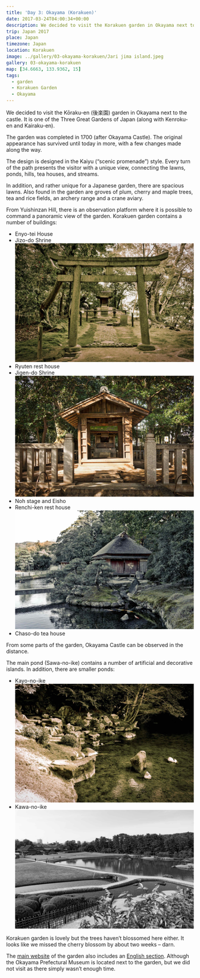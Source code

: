 ```yaml
---
title: 'Day 3: Okayama (Korakuen)'
date: 2017-03-24T04:00:34+00:00
description: We decided to visit the Korakuen garden in Okayama next to the castle. It is It is one of the Three Great Gardens of Japan.
trip: Japan 2017
place: Japan
timezone: Japan
location: Korakuen
image: ../gallery/03-okayama-korakuen/Jari jima island.jpeg
gallery: 03-okayama-korakuen
map: [34.6663, 133.9362, 15]
tags:
  - garden
  - Korakuen Garden
  - Okayama
---
```


We decided to visit the Kōraku-en (後楽園) garden in Okayama next to the castle. It is one of the Three Great Gardens of Japan (along with Kenroku-en and Kairaku-en).

The garden was completed in 1700 (after Okayama Castle). The original appearance has survived until today in more, with a few changes made along the way.

The design is designed in the Kaiyu (“scenic promenade”) style. Every turn of the path presents the visitor with a unique view, connecting the lawns, ponds, hills, tea houses, and streams.

In addition, and rather unique for a Japanese garden, there are spacious lawns. Also found in the garden are groves of plum, cherry and maple trees, tea and rice fields, an archery range and a crane aviary.

From Yuishinzan Hill, there is an observation platform where it is possible to command a panoramic view of the garden.
Korakuen garden contains a number of buildings:

- Enyo-tei House
- Jizo-do Shrine
  ![Jizo-do Shrine](../gallery/03-okayama-korakuen/Jizo_do_temple.jpeg)
- Ryuten rest house
- Jigen-do Shrine
  ![Jigen-do Shrine](../gallery/03-okayama-korakuen/Jigen_do_temple_3.jpeg)
- Noh stage and Eisho
- Renchi-ken rest house
  ![Renchi-ken rest house](../gallery/03-okayama-korakuen/Renchi_Ken_rest_house.jpeg)
- Chaso-do tea house

From some parts of the garden, Okayama Castle can be observed in the distance.

The main pond (Sawa-no-ike) contains a number of artificial and decorative islands. In addition, there are smaller ponds:

- Kayo-no-ike
  ![Kayo-no-ike](../gallery/03-okayama-korakuen/Kayo_no_ike_pond.jpeg)
- Kawa-no-ike
  ![Kawa-no-ike](../gallery/03-okayama-korakuen/Sawa_no_ike_pond.jpeg)

Korakuen garden is lovely but the trees haven’t blossomed here either. It looks like we missed the cherry blossom by about two weeks – darn.

The [main website](https://okayama-korakuen.jp/) of the garden also includes an [English section](https://okayama-korakuen.jp/section/english/). Although the Okayama Prefectural Museum is located next to the garden, but we did not visit as there simply wasn’t enough time.
